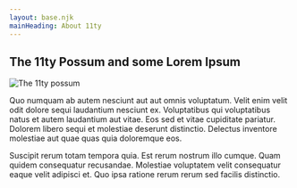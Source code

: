 ```yaml
---
layout: base.njk
mainHeading: About 11ty
---
```


## The 11ty Possum and some Lorem Ipsum

![The 11ty possum](https://codersblock.com/assets/images/blog/eleventy-possum.png)

Quo numquam ab autem nesciunt aut aut omnis voluptatum. Velit enim velit odit dolore sequi laudantium nesciunt ex. Voluptatibus qui voluptatibus natus et autem laudantium aut vitae. Eos sed et vitae cupiditate pariatur. Dolorem libero sequi et molestiae deserunt distinctio. Delectus inventore molestiae aut quae quas quia doloremque eos.
			
Suscipit rerum totam tempora quia. Est rerum nostrum illo cumque. Quam quidem consequatur recusandae. Molestiae voluptatem velit consequatur eaque velit adipisci et. Quo ipsa ratione rerum rerum sed facilis distinctio.
